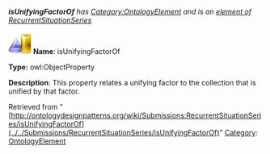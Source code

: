 ___isUnifyingFactorOf__ has [Category:OntologyElement](../../Category/OntologyElement "Category:OntologyElement") and is an [element of](../../Property/ElementOf "Property:ElementOf") [RecurrentSituationSeries](../../Submissions/RecurrentSituationSeries "Submissions:RecurrentSituationSeries")_


  




[![ObjectProperty](../../images/thumb/c/c3/ObjectProperty.gif/45px-ObjectProperty.gif)](../../Image/ObjectProperty.gif "ObjectProperty")
__Name__: isUnifyingFactorOf 


__Type:__ owl:ObjectProperty 


__Description__: This property relates a unifying factor to the collection that is unified by that factor. 





Retrieved from "[http://ontologydesignpatterns.org/wiki/Submissions:RecurrentSituationSeries/isUnifyingFactorOf](../../Submissions/RecurrentSituationSeries/isUnifyingFactorOf)"
 [Category](http://ontologydesignpatterns.org/wiki/Special:Categories "Special:Categories"): [OntologyElement](../../Category/OntologyElement "Category:OntologyElement")